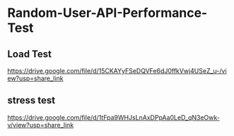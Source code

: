 # Random-User-API-Performance-Test
## Load Test 
https://drive.google.com/file/d/15CKAYyFSeDQVFe6dJ0ffkVwj4USeZ_u-/view?usp=share_link

## stress test 
https://drive.google.com/file/d/1tFpa9WHJsLnAxDPpAa0LeD_qN3eOwk-v/view?usp=share_link
